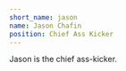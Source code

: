 ```yaml
---
short_name: jason
name: Jason Chafin
position: Chief Ass Kicker
---
```

Jason is the chief ass-kicker.